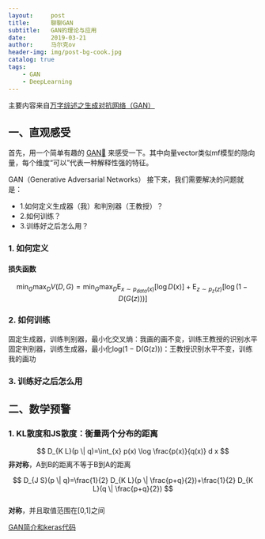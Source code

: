 ```yaml
---
layout:     post
title:      聊聊GAN
subtitle:   GAN的理论与应用
date:       2019-03-21
author:     马尔克ov
header-img: img/post-bg-cook.jpg
catalog: true
tags:
    - GAN
    - DeepLearning
---
```

主要内容来自[万字综述之生成对抗网络（GAN）](https://mp.weixin.qq.com/s/ZIJAdOGgdrOKCdXkEBDyMA)

## 一、直观感受
首先，用一个简单有趣的 [GAN🌰](https://blog.csdn.net/tMb8Z9Vdm66wH68VX1/article/details/81277564)
来感受一下。其中向量vector类似mf模型的隐向量，每个维度“可以”代表一种解释性强的特征。

GAN（Generative Adversarial Networks）
接下来，我们需要解决的问题就是：
- 1.如何定义生成器（我）和判别器（王教授）？
- 2.如何训练？
- 3.训练好之后怎么用？

### 1. 如何定义
#### 损失函数
$$
\min _{G} \max _{D} V(D, G)=\min _{G} \max _{D} \mathrm{E}_{x \sim p_{d a t a}(x)}[\log D(x)]+\mathrm{E}_{z \sim p_{z}(z)}[\log (1-D(G(z)))]
$$

### 2. 如何训练
固定生成器，训练判别器，最小化交叉熵：我画的画不变，训练王教授的识别水平
固定判别器，训练生成器，最小化log(1 − D(G(z)))：王教授识别水平不变，训练我的画功

### 3. 训练好之后怎么用

## 二、数学预警
### 1. KL散度和JS散度：衡量两个分布的距离
$$
D_{K L}(p \| q)=\int_{x} p(x) \log \frac{p(x)}{q(x)} d x
$$
**非对称**，A到B的距离不等于B到A的距离  

$$
D_{J S}(p \| q)=\frac{1}{2} D_{K L}(p \| \frac{p+q}{2})+\frac{1}{2} D_{K L}(q \| \frac{p+q}{2})
$$  
**对称**，并且取值范围在\[0,1\]之间


[GAN简介和keras代码](https://skymind.ai/wiki/generative-adversarial-network-gan)


